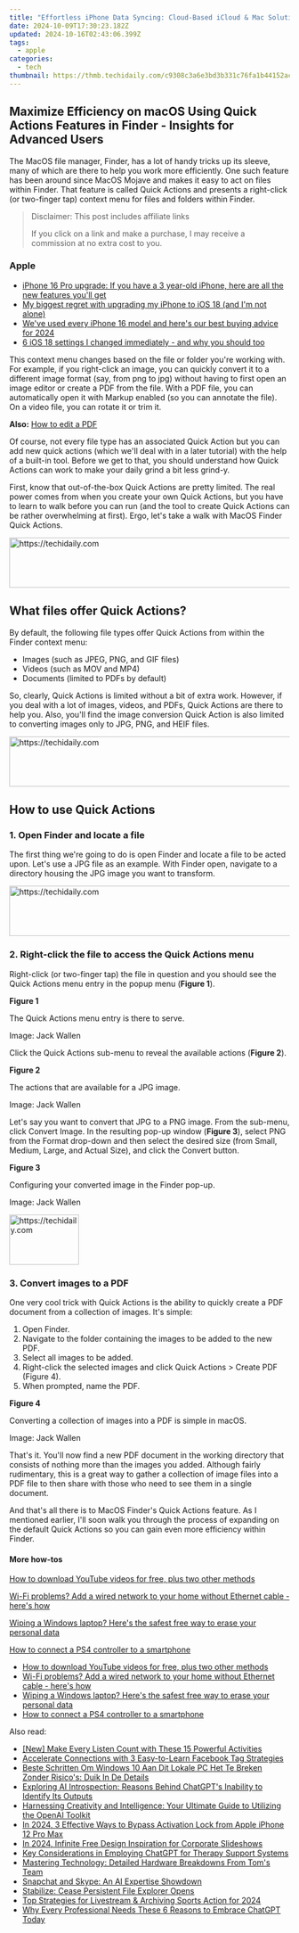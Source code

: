 ```yaml
---
title: "Effortless iPhone Data Syncing: Cloud-Based iCloud & Mac Solutions - Insights and Tips"
date: 2024-10-09T17:30:23.182Z
updated: 2024-10-16T02:43:06.399Z
tags:
  - apple
categories:
  - tech
thumbnail: https://thmb.techidaily.com/c9308c3a6e3bd3b331c76fa1b44152ac54aefa6a4b58484c2ecd065884a25aa3.jpg
---
```


## Maximize Efficiency on macOS Using Quick Actions Features in Finder - Insights  for Advanced Users

The MacOS file manager, Finder, has a lot of handy tricks up its sleeve, many of which are there to help you work more efficiently. One such feature has been around since MacOS Mojave and makes it easy to act on files within Finder. That feature is called Quick Actions and presents a right-click (or two-finger tap) context menu for files and folders within Finder.

>  Disclaimer: This post includes affiliate links
>
>  If you click on a link and make a purchase, I may receive a commission at no extra cost to you.
>

### Apple

* [iPhone 16 Pro upgrade: If you have a 3 year-old iPhone, here are all the new features you'll get](https://www.zdnet.com/article/iphone-16-pro-and-pro-max-hands-on/)
* [My biggest regret with upgrading my iPhone to iOS 18 (and I'm not alone)](https://www.zdnet.com/article/my-biggest-regret-with-upgrading-my-iphone-to-ios-18-and-im-not-alone/)
* [We've used every iPhone 16 model and here's our best buying advice for 2024](https://www.zdnet.com/article/iphone-16-pro-max-buying-advice-2024/)
* [6 iOS 18 settings I changed immediately - and why you should too](https://www.zdnet.com/article/6-ios-18-settings-i-changed-immediately-and-why-you-should-too/)

This context menu changes based on the file or folder you're working with. For example, if you right-click an image, you can quickly convert it to a different image format (say, from png to jpg) without having to first open an image editor or create a PDF from the file. With a PDF file, you can automatically open it with Markup enabled (so you can annotate the file). On a video file, you can rotate it or trim it. 

**Also:** [How to edit a PDF](https://www.zdnet.com/article/how-to-edit-a-pdf/)

Of course, not every file type has an associated Quick Action but you can add new quick actions (which we'll deal with in a later tutorial) with the help of a built-in tool. Before we get to that, you should understand how Quick Actions can work to make your daily grind a bit less grind-y.

First, know that out-of-the-box Quick Actions are pretty limited. The real power comes from when you create your own Quick Actions, but you have to learn to walk before you can run (and the tool to create Quick Actions can be rather overwhelming at first). Ergo, let's take a walk with MacOS Finder Quick Actions.

<!-- affiliate ads begin -->
<a href="https://appsumo.8odi.net/c/5597632/2112008/7443" target="_top" id="2112008">
  <img src="//a.impactradius-go.com/display-ad/7443-2112008" border="0" alt="https://techidaily.com" width="728" height="90"/>
</a>
<img height="0" width="0" src="https://appsumo.8odi.net/i/5597632/2112008/7443" style="position:absolute;visibility:hidden;" border="0" />
<!-- affiliate ads end -->

## What files offer Quick Actions?

By default, the following file types offer Quick Actions from within the Finder context menu:

* Images (such as JPEG, PNG, and GIF files)
* Videos (such as MOV and MP4)
* Documents (limited to PDFs by default)

So, clearly, Quick Actions is limited without a bit of extra work. However, if you deal with a lot of images, videos, and PDFs, Quick Actions are there to help you. Also, you'll find the image conversion Quick Action is also limited to converting images only to JPG, PNG, and HEIF files. 

<!-- affiliate ads begin -->
<a href="https://appsumo.8odi.net/c/5597632/2132162/7443" target="_top" id="2132162">
  <img src="//a.impactradius-go.com/display-ad/7443-2132162" border="0" alt="https://techidaily.com" width="728" height="90"/>
</a>
<img height="0" width="0" src="https://appsumo.8odi.net/i/5597632/2132162/7443" style="position:absolute;visibility:hidden;" border="0" />
<!-- affiliate ads end -->

## How to use Quick Actions

### 1\. Open Finder and locate a file

The first thing we're going to do is open Finder and locate a file to be acted upon. Let's use a JPG file as an example. With Finder open, navigate to a directory housing the JPG image you want to transform.

<!-- affiliate ads begin -->
<a href="https://ephamedtechinc.pxf.io/c/5597632/2136619/26400" target="_top" id="2136619">
  <img src="//a.impactradius-go.com/display-ad/26400-2136619" border="0" alt="https://techidaily.com" width="728" height="90"/>
</a>
<img height="0" width="0" src="https://ephamedtechinc.pxf.io/i/5597632/2136619/26400" style="position:absolute;visibility:hidden;" border="0" />
<!-- affiliate ads end -->

### 2\. Right-click the file to access the Quick Actions menu

Right-click (or two-finger tap) the file in question and you should see the Quick Actions menu entry in the popup menu (**Figure 1**).

**Figure 1**

The Quick Actions menu entry is there to serve.

Image: Jack Wallen

Click the Quick Actions sub-menu to reveal the available actions (**Figure 2**).

**Figure 2**

The actions that are available for a JPG image.

Image: Jack Wallen

Let's say you want to convert that JPG to a PNG image. From the sub-menu, click Convert Image. In the resulting pop-up window (**Figure 3**), select PNG from the Format drop-down and then select the desired size (from Small, Medium, Large, and Actual Size), and click the Convert button.

**Figure 3**

Configuring your converted image in the Finder pop-up.

Image: Jack Wallen

<!-- affiliate ads begin -->
<a href="https://aligracehair.sjv.io/c/5597632/2135409/19272" target="_top" id="2135409">
  <img src="//a.impactradius-go.com/display-ad/19272-2135409" border="0" alt="https://techidaily.com" width="125" height="90"/>
</a>
<img height="0" width="0" src="https://aligracehair.sjv.io/i/5597632/2135409/19272" style="position:absolute;visibility:hidden;" border="0" />
<!-- affiliate ads end -->

### 3\. Convert images to a PDF

One very cool trick with Quick Actions is the ability to quickly create a PDF document from a collection of images. It's simple:

1. Open Finder.
2. Navigate to the folder containing the images to be added to the new PDF.
3. Select all images to be added.
4. Right-click the selected images and click Quick Actions > Create PDF (Figure 4).
5. When prompted, name the PDF.

**Figure 4**

Converting a collection of images into a PDF is simple in macOS.

Image: Jack Wallen

That's it. You'll now find a new PDF document in the working directory that consists of nothing more than the images you added. Although fairly rudimentary, this is a great way to gather a collection of image files into a PDF file to then share with those who need to see them in a single document.

And that's all there is to MacOS Finder's Quick Actions feature. As I mentioned earlier, I'll soon walk you through the process of expanding on the default Quick Actions so you can gain even more efficiency within Finder.

#### More how-tos

[How to download YouTube videos for free, plus two other methods](https://www.zdnet.com/article/how-to-download-youtube-videos-for-free-plus-two-other-methods/ "How to download YouTube videos for free, plus two other methods")

[Wi-Fi problems? Add a wired network to your home without Ethernet cable - here's how](https://www.zdnet.com/article/ditch-the-wi-fi-how-to-add-a-wired-network-to-your-home-without-ethernet-cable/ "Wi-Fi problems? Add a wired network to your home without Ethernet cable - here's how")

[Wiping a Windows laptop? Here's the safest free way to erase your personal data](https://www.zdnet.com/article/wiping-a-windows-laptop-heres-the-safest-free-way-to-erase-your-personal-data/ "Wiping a Windows laptop? Here's the safest free way to erase your personal data")

[How to connect a PS4 controller to a smartphone](https://www.zdnet.com/article/how-to-connect-a-ps4-controller-to-a-smartphone/ "How to connect a PS4 controller to a smartphone")

* [How to download YouTube videos for free, plus two other methods](https://www.zdnet.com/article/how-to-download-youtube-videos-for-free-plus-two-other-methods/ "How to download YouTube videos for free, plus two other methods")
* [Wi-Fi problems? Add a wired network to your home without Ethernet cable - here's how](https://www.zdnet.com/article/ditch-the-wi-fi-how-to-add-a-wired-network-to-your-home-without-ethernet-cable/ "Wi-Fi problems? Add a wired network to your home without Ethernet cable - here's how")
* [Wiping a Windows laptop? Here's the safest free way to erase your personal data](https://www.zdnet.com/article/wiping-a-windows-laptop-heres-the-safest-free-way-to-erase-your-personal-data/ "Wiping a Windows laptop? Here's the safest free way to erase your personal data")
* [How to connect a PS4 controller to a smartphone](https://www.zdnet.com/article/how-to-connect-a-ps4-controller-to-a-smartphone/ "How to connect a PS4 controller to a smartphone")

<ins class="adsbygoogle"
     style="display:block"
     data-ad-format="autorelaxed"
     data-ad-client="ca-pub-7571918770474297"
     data-ad-slot="1223367746"></ins>

<ins class="adsbygoogle"
     style="display:block"
     data-ad-client="ca-pub-7571918770474297"
     data-ad-slot="8358498916"
     data-ad-format="auto"
     data-full-width-responsive="true"></ins>

<span class="atpl-alsoreadstyle">Also read:</span>
<div><ul>
<li><a href="https://extra-support.techidaily.com/new-make-every-listen-count-with-these-15-powerful-activities/"><u>[New] Make Every Listen Count with These 15 Powerful Activities</u></a></li>
<li><a href="https://facebook.techidaily.com/accelerate-connections-with-3-easy-to-learn-facebook-tag-strategies/"><u>Accelerate Connections with 3 Easy-to-Learn Facebook Tag Strategies</u></a></li>
<li><a href="https://win-help.techidaily.com/beste-schritten-om-windows-10-aan-dit-lokale-pc-het-te-breken-zonder-risicos-duik-in-de-details/"><u>Beste Schritten Om Windows 10 Aan Dit Lokale PC Het Te Breken Zonder Risico's: Duik In De Details</u></a></li>
<li><a href="https://tech-haven.techidaily.com/exploring-ai-introspection-reasons-behind-chatgpts-inability-to-identify-its-outputs/"><u>Exploring AI Introspection: Reasons Behind ChatGPT's Inability to Identify Its Outputs</u></a></li>
<li><a href="https://tech-haven.techidaily.com/harnessing-creativity-and-intelligence-your-ultimate-guide-to-utilizing-the-openai-toolkit/"><u>Harnessing Creativity and Intelligence: Your Ultimate Guide to Utilizing the OpenAI Toolkit</u></a></li>
<li><a href="https://activate-lock.techidaily.com/in-2024-3-effective-ways-to-bypass-activation-lock-from-apple-iphone-12-pro-max-by-drfone-ios/"><u>In 2024, 3 Effective Ways to Bypass Activation Lock from Apple iPhone 12 Pro Max</u></a></li>
<li><a href="https://some-knowledge.techidaily.com/in-2024-infinite-free-design-inspiration-for-corporate-slideshows/"><u>In 2024, Infinite Free Design Inspiration for Corporate Slideshows</u></a></li>
<li><a href="https://tech-haven.techidaily.com/key-considerations-in-employing-chatgpt-for-therapy-support-systems/"><u>Key Considerations in Employing ChatGPT for Therapy Support Systems</u></a></li>
<li><a href="https://hardware-reviews.techidaily.com/mastering-technology-detailed-hardware-breakdowns-from-toms-team/"><u>Mastering Technology: Detailed Hardware Breakdowns From Tom's Team</u></a></li>
<li><a href="https://tech-haven.techidaily.com/snapchat-and-skype-an-ai-expertise-showdown/"><u>Snapchat and Skype: An AI Expertise Showdown</u></a></li>
<li><a href="https://win11-tips.techidaily.com/stabilize-cease-persistent-file-explorer-opens/"><u>Stabilize: Cease Persistent File Explorer Opens</u></a></li>
<li><a href="https://desktop-recording.techidaily.com/top-strategies-for-livestream-and-archiving-sports-action-for-2024/"><u>Top Strategies for Livestream & Archiving Sports Action for 2024</u></a></li>
<li><a href="https://tech-haven.techidaily.com/why-every-professional-needs-these-6-reasons-to-embrace-chatgpt-today/"><u>Why Every Professional Needs These 6 Reasons to Embrace ChatGPT Today</u></a></li>
</ul></div>

